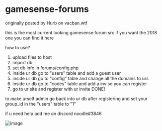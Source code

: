 # gamesense-forums
originally posted by Hurb on vacban.wtf

this is the most current looking gamesense forum src if you want the 2018 one you can find it here

how to use?
1. upload files to host
2. import db
3. set db info in forums/config.php
4. inside ur db go to "users" table and add a guest user
5. inside ur db go to "config" table and change all the domains to urs
6. inside ur db go to "codes" table and add a inv so you can register
7. go to ur site and register with ur invite DONE!

to make urself admin go back into ur db after registering and set your group_id in the "users" table to "1"

if u need help add me on discord noodle#3846

![image](https://user-images.githubusercontent.com/98117900/179391673-aff689d7-b489-4c48-8559-8ca360b09efb.png)
